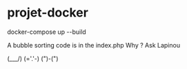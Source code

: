 # projet-docker

docker-compose up --build

A bubble sorting code is in the index.php 
Why ? Ask Lapinou

(\___/)
(='.'-)
(")-(")